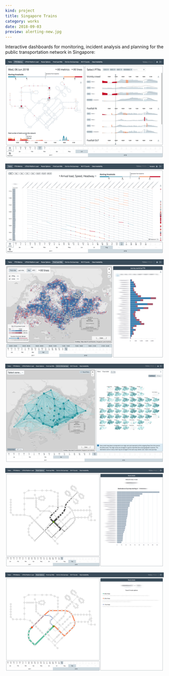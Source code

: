 ```yaml
---
kind: project
title: Singapore Trains
category: works
date: 2018-09-03
preview: alerting-new.jpg
---
```


Interactive dashboards 
for monitoring, incident analysis 
and planning for the public transportation network in Singapore:

![](alerting-new.jpg)

![](trains-2.jpg)

![](first-mile.jpg)

![](od-2.png)

![](route-options.jpg)

![](route-options-2.jpg)
